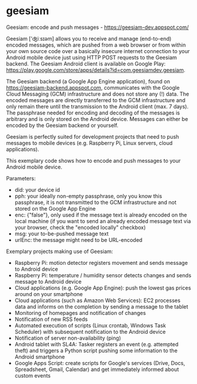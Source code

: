 # geesiam
Geesiam: encode and push messages - https://geesiam-dev.appspot.com/

Geesiam ['ʤiːsɪəm] allows you to receive and manage (end-to-end) encoded messages, which are pushed from a web browser or from within your own source code over a basically insecure internet connection to your Android mobile device just using HTTP POST requests to the Geesiam backend. The Geesiam Android client is available on Google Play: https://play.google.com/store/apps/details?id=com.geesiamdev.geesiam.

The Geesiam backend (a Google App Engine application), found on https://geesiam-backend.appspot.com, communicates with the Google Cloud Messaging (GCM) infrastructure and does not store any (!) data. The encoded messages are directly transferred to the GCM infrastructure and only remain there until the transmission to the Android client (max. 7 days). The passphrase needed for encoding and decoding of the messages is arbitrary and is only stored on the Android device. Messages can either be encoded by the Geesiam backend or yourself.

Geesiam is perfectly suited for development projects that need to push messages to mobile devices (e.g. Raspberry Pi, Linux servers, cloud applications).

This exemplary code shows how to encode and push messages to your Android mobile device.

Parameters:
- did: your device id
- pph: your ideally non-empty passphrase, only you know this passphrase, it is not transmitted to the GCM infrastructure and not stored on the Google App Engine
- enc: {"false"}, only used if the message text is already encoded on the local machine (if you want to send an already encoded message text via your browser, check the "encoded locally" checkbox)
- msg: your to-be-pushed message text
- urlEnc: the message might need to be URL-encoded

Exemplary projects making use of Geesiam:
- Raspberry Pi: motion detector registers movement and sends message to Android device
- Raspberry Pi: temperature / humidity sensor detects changes and sends message to Android device
- Cloud applications (e.g. Google App Engine): push the lowest gas prices around on your smartphone
- Cloud applications (such as Amazon Web Services): EC2 processes data and informs on the completion by sending a message to the tablet
- Monitoring of homepages and notification of changes
- Notification of new RSS feeds
- Automated execution of scripts (Linux crontab, Windows Task Scheduler) with subsequent notification to the Android device
- Notification of server non-availability (ping)
- Android tablet with SL4A: Tasker registers an event (e.g. attempted theft) and triggers a Python script pushing some information to the Android smartphone
- Google Apps Script: create scripts for Google's services (Drive, Docs, Spreadsheet, Gmail, Calendar) and get 
immediately informed about custom events
